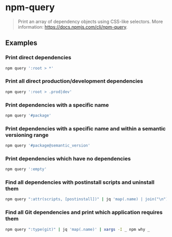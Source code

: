 # npm-query

> Print an array of dependency objects using CSS-like selectors. More information: <https://docs.npmjs.com/cli/npm-query>.

## Examples

### Print direct dependencies

```bash
npm query ':root > *'
```

### Print all direct production/development dependencies

```bash
npm query ':root > .prod|dev'
```

### Print dependencies with a specific name

```bash
npm query '#package'
```

### Print dependencies with a specific name and within a semantic versioning range

```bash
npm query '#package@semantic_version'
```

### Print dependencies which have no dependencies

```bash
npm query ':empty'
```

### Find all dependencies with postinstall scripts and uninstall them

```bash
npm query ":attr(scripts, [postinstall])" | jq 'map(.name) | join("\n")' [-r|--raw-output] | xargs -I _ npm uninstall _
```

### Find all Git dependencies and print which application requires them

```bash
npm query ":type(git)" | jq 'map(.name)' | xargs -I _ npm why _
```

